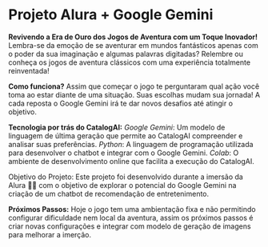 # Projeto Alura + Google Gemini

**Revivendo a Era de Ouro dos Jogos de Aventura com um Toque Inovador!**
Lembra-se da emoção de se aventurar em mundos fantásticos apenas com o poder da sua imaginação e algumas palavras digitadas? 
Relembre ou conheça os jogos de aventura clássicos com uma experiência totalmente reinventada!

**Como funciona?**
Assim que começar o jogo te perguntaram qual ação você toma ao estar diante de uma situação.
Suas escolhas mudam sua jornada! A cada reposta o Google Gemini irá te dar novos desafios até atingir o objetivo.

**Tecnologia por trás do CatalogAI:**
*Google Gemini*: Um modelo de linguagem de última geração que permite ao CatalogAI compreender e analisar suas preferências. 
*Python*: A linguagem de programação utilizada para desenvolver o chatbot e integrar com o Google Gemini. 
*Colab*: O ambiente de desenvolvimento online que facilita a execução do CatalogAI.

Objetivo do Projeto:
Este projeto foi desenvolvido durante a imersão da Alura 🧑‍💻 com o objetivo de explorar o potencial do Google Gemini na criação de um chatbot de recomendação de entretenimento.

**Próximos Passos:**
Hoje o jogo tem uma ambientação fixa e não permitindo configurar dificuldade nem local da aventura, assim os próximos passos é criar novas configurações e integrar com modelo de geração de imagens para melhorar a imerção.
